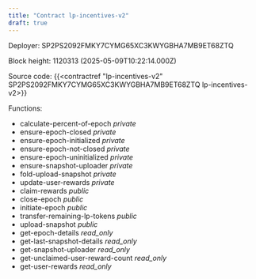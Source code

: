 ```yaml
---
title: "Contract lp-incentives-v2"
draft: true
---
```

Deployer: SP2PS2092FMKY7CYMG65XC3KWYGBHA7MB9ET68ZTQ


 



Block height: 1120313 (2025-05-09T10:22:14.000Z)

Source code: {{<contractref "lp-incentives-v2" SP2PS2092FMKY7CYMG65XC3KWYGBHA7MB9ET68ZTQ lp-incentives-v2>}}

Functions:

* calculate-percent-of-epoch _private_
* ensure-epoch-closed _private_
* ensure-epoch-initialized _private_
* ensure-epoch-not-closed _private_
* ensure-epoch-uninitialized _private_
* ensure-snapshot-uploader _private_
* fold-upload-snapshot _private_
* update-user-rewards _private_
* claim-rewards _public_
* close-epoch _public_
* initiate-epoch _public_
* transfer-remaining-lp-tokens _public_
* upload-snapshot _public_
* get-epoch-details _read_only_
* get-last-snapshot-details _read_only_
* get-snapshot-uploader _read_only_
* get-unclaimed-user-reward-count _read_only_
* get-user-rewards _read_only_
